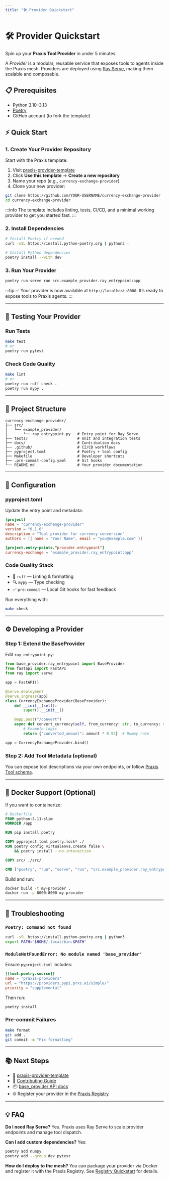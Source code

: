 ```yaml
---
title: "🛠️ Provider Quickstart"
---
```


# 🛠️ Provider Quickstart

Spin up your **Praxis Tool Provider** in under 5 minutes.

A *Provider* is a modular, reusable service that exposes tools to agents inside the Praxis mesh. Providers are deployed using [Ray Serve](https://docs.ray.io/en/latest/serve/index.html), making them scalable and composable.

## 📋 Prerequisites

- Python 3.10–3.13
- [Poetry](https://python-poetry.org/)
- GitHub account (to fork the template)

## ⚡ Quick Start

### 1. Create Your Provider Repository

Start with the Praxis template:

1. Visit [praxis-provider-template](https://github.com/prxs-ai/praxis-provider-template)
2. Click **Use this template** → **Create a new repository**
3. Name your repo (e.g., `currency-exchange-provider`)
4. Clone your new provider:

```bash
git clone https://github.com/YOUR-USERNAME/currency-exchange-provider
cd currency-exchange-provider
````

:::info
The template includes linting, tests, CI/CD, and a minimal working provider to get you started fast.
:::

### 2. Install Dependencies

```bash
# Install Poetry if needed
curl -sSL https://install.python-poetry.org | python3 -

# Install Python dependencies
poetry install --with dev
```

### 3. Run Your Provider

```bash
poetry run serve run src.example_provider.ray_entrypoint:app
```

:::tip
✅ Your provider is now available at `http://localhost:8000`. It’s ready to expose tools to Praxis agents.
:::

---

## 🧪 Testing Your Provider

### Run Tests

```bash
make test
# or
poetry run pytest
```

### Check Code Quality

```bash
make lint
# or
poetry run ruff check .
poetry run mypy .
```

---

## 📁 Project Structure

```
currency-exchange-provider/
├── src/
│   └── example_provider/
│       └── ray_entrypoint.py   # Entry point for Ray Serve
├── tests/                      # Unit and integration tests
├── docs/                       # Contribution docs
├── .github/                    # CI/CD workflows
├── pyproject.toml              # Poetry + tool config
├── Makefile                    # Developer shortcuts
├── .pre-commit-config.yaml     # Git hooks
└── README.md                   # Your provider documentation
```

---

## 🔧 Configuration

### pyproject.toml

Update the entry point and metadata:

```toml
[project]
name = "currency-exchange-provider"
version = "0.1.0"
description = "Tool provider for currency conversion"
authors = [{ name = "Your Name", email = "you@example.com" }]

[project.entry-points."provider.entrypoint"]
currency-exchange = "example_provider.ray_entrypoint:app"
```

### Code Quality Stack

* 🧹 `ruff` — Linting & formatting
* 🔍 `mypy` — Type checking
* ✅ `pre-commit` — Local Git hooks for fast feedback

Run everything with:

```bash
make check
```

---

## ⚙️ Developing a Provider

### Step 1: Extend the BaseProvider

Edit `ray_entrypoint.py`:

```python
from base_provider.ray_entrypoint import BaseProvider
from fastapi import FastAPI
from ray import serve

app = FastAPI()

@serve.deployment
@serve.ingress(app)
class CurrencyExchangeProvider(BaseProvider):
    def __init__(self):
        super().__init__()

    @app.post("/convert")
    async def convert_currency(self, from_currency: str, to_currency: str, amount: float):
        # Example logic
        return {"converted_amount": amount * 0.92}  # Dummy rate

app = CurrencyExchangeProvider.bind()
```

### Step 2: Add Tool Metadata (optional)

You can expose tool descriptions via your own endpoints, or follow [Praxis Tool schema](tool/overview).

---

## 🐳 Docker Support (Optional)

If you want to containerize:

```dockerfile
# Dockerfile
FROM python:3.11-slim
WORKDIR /app

RUN pip install poetry

COPY pyproject.toml poetry.lock* ./
RUN poetry config virtualenvs.create false \
    && poetry install --no-interaction

COPY src/ ./src/

CMD ["poetry", "run", "serve", "run", "src.example_provider.ray_entrypoint:app"]
```

Build and run:

```bash
docker build -t my-provider .
docker run -p 8000:8000 my-provider
```

---

## 🚨 Troubleshooting

### `Poetry: command not found`

```bash
curl -sSL https://install.python-poetry.org | python3 -
export PATH="$HOME/.local/bin:$PATH"
```

### `ModuleNotFoundError: No module named 'base_provider'`

Ensure `pyproject.toml` includes:

```toml
[[tool.poetry.source]]
name = "praxis-providers"
url = "https://providers.pypi.prxs.ai/simple/"
priority = "supplemental"
```

Then run:

```bash
poetry install
```

### Pre-commit Failures

```bash
make format
git add .
git commit -m "Fix formatting"
```

---

## 📚 Next Steps

* 📘 [praxis-provider-template](https://github.com/prxs-ai/praxis-provider-template)
* 🤝 [Contributing Guide](https//githubcom/prxs-ai/praxis-provider-template/blob/main/docs/contributing)
* 📦 [base\_provider API docs](#)
* 🌐 Register your provider in the [Praxis Registry](registry/overview)

---

## 💡 FAQ

**Do I need Ray Serve?**
Yes. Praxis uses Ray Serve to scale provider endpoints and manage tool dispatch.

**Can I add custom dependencies?**
Yes:

```bash
poetry add numpy
poetry add --group dev pytest
```

**How do I deploy to the mesh?**
You can package your provider via Docker and register it with the Praxis Registry. See [Registry Quickstart](registry/quickstart) for details.
